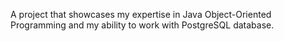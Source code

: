 A project that showcases my expertise in Java Object-Oriented Programming and my ability to work with PostgreSQL database.
